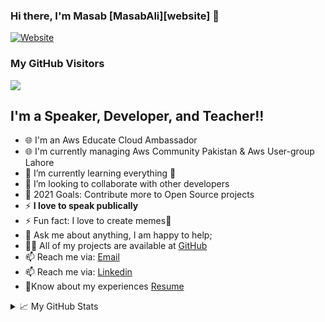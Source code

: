 ### Hi there, I'm Masab [MasabAli][website] 👋

[![Website](https://img.shields.io/website?label=masabali.me&style=for-the-badge&url=https%3A%2F%2Fmasabali.me)](https://www.masabali.me/)
### My GitHub Visitors
![](https://visitor-badge.glitch.me/badge?page_id=MasabAli)

## I'm a Speaker, Developer, and Teacher!!
- 🌐 I'm an Aws Educate Cloud Ambassador
- 🌐 I'm currently managing Aws Community Pakistan & Aws User-group Lahore
- 🌱 I’m currently learning everything 🤣
- 👯 I’m looking to collaborate with other developers
- 🥅 2021 Goals: Contribute more to Open Source projects
- ⚡ **I love to speak publically**
- ⚡ Fun fact: I love to create memes🤣
- 💬 Ask me about anything, I am happy to help;
- 👨‍💻 All of my projects are available at [GitHub](https://github.com/MasabAli)
- 📫 Reach me via: [Email](mailto:masabali143@gmail.com)
- 📫 Reach me via: [Linkedin](http://www.linkedin.com/in/masab-ali-860697179)
- 📝Know about my experiences [Resume](https://www.masabali.me/Resume.pdf)

<details>
<summary>📈 My GitHub Stats</summary>

<p align="center"> <img src="https://github-readme-stats.vercel.app/api?username=MasabAli&show_icons=true&theme=gotham" alt="abhisheknaiidu" />

</details>
